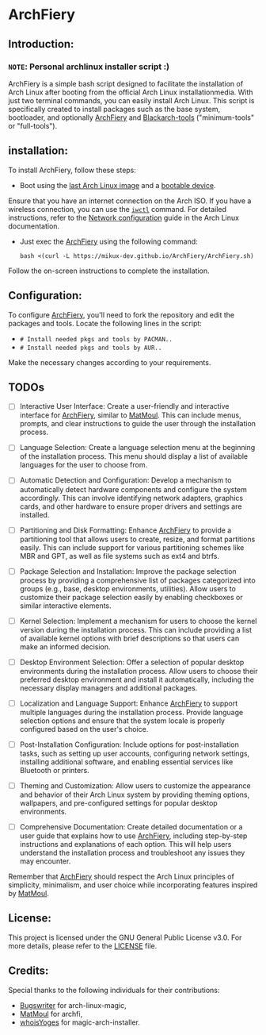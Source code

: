 # ArchFiery
## Introduction:
### `NOTE`: Personal archlinux installer script :)

ArchFiery is a simple bash script designed to facilitate the installation of Arch Linux after booting from the official Arch Linux installationmedia. With just two terminal commands, you can easily install Arch Linux. This script is specifically created to install packages such as the base system, bootloader, and optionally [ArchFiery](https://github.com/MikuX-Dev/ArchFiery) and [Blackarch-tools](https://blackarch.org/tools) ("minimum-tools" or "full-tools").

## installation:

To install ArchFiery, follow these steps:

- Boot using the [last Arch Linux image](https://www.archlinux.org/download/) and a [bootable device](https://wiki.archlinux.org/index.php/USB_flash_installation_media).

Ensure that you have an internet connection on the Arch ISO. If you have a wireless connection, you can use the [`iwctl`](https://wiki.archlinux.org/index.php/Iwd#iwctl) command. For detailed instructions, refer to the [Network configuration](https://wiki.archlinux.org/index.php/Network_configuration) guide in the Arch Linux documentation.

- Just exec the [ArchFiery](https://github.com/MikuX-Dev/ArchFiery) using the following command:
    ```
    bash <(curl -L https://mikux-dev.github.io/ArchFiery/ArchFiery.sh)
    ```
Follow the on-screen instructions to complete the installation.

## Configuration:

To configure [ArchFiery](https://github.com/MikuX-Dev/ArchFiery), you'll need to fork the repository and edit the packages and tools. Locate the following lines in the script:

- `# Install needed pkgs and tools by PACMAN..`
- `# Install needed pkgs and tools by AUR..`

Make the necessary changes according to your requirements.

## TODOs

- [ ] Interactive User Interface: Create a user-friendly and interactive interface for [ArchFiery](https://github.com/MikuX-Dev/ArchFiery), similar to [MatMoul](https://github.com/MatMoul/archfi). This can include menus, prompts, and clear instructions to guide the user through the installation process.

- [ ] Language Selection: Create a language selection menu at the beginning of the installation process. This menu should display a list of available languages for the user to choose from.

- [ ] Automatic Detection and Configuration: Develop a mechanism to automatically detect hardware components and configure the system accordingly. This can involve identifying network adapters, graphics cards, and other hardware to ensure proper drivers and settings are installed.

- [ ] Partitioning and Disk Formatting: Enhance [ArchFiery](https://github.com/MikuX-Dev/ArchFiery) to provide a partitioning tool that allows users to create, resize, and format partitions easily. This can include support for various partitioning schemes like MBR and GPT, as well as file systems such as ext4 and btrfs.

- [ ] Package Selection and Installation: Improve the package selection process by providing a comprehensive list of packages categorized into groups (e.g., base, desktop environments, utilities). Allow users to customize their package selection easily by enabling checkboxes or similar interactive elements.

- [ ] Kernel Selection: Implement a mechanism for users to choose the kernel version during the installation process. This can include providing a list of available kernel options with brief descriptions so that users can make an informed decision.

- [ ] Desktop Environment Selection: Offer a selection of popular desktop environments during the installation process. Allow users to choose their preferred desktop environment and install it automatically, including the necessary display managers and additional packages.

- [ ] Localization and Language Support: Enhance [ArchFiery](https://github.com/MikuX-Dev/ArchFiery) to support multiple languages during the installation process. Provide language selection options and ensure that the system locale is properly configured based on the user's choice.

- [ ] Post-Installation Configuration: Include options for post-installation tasks, such as setting up user accounts, configuring network settings, installing additional software, and enabling essential services like Bluetooth or printers.

- [ ] Theming and Customization: Allow users to customize the appearance and behavior of their Arch Linux system by providing theming options, wallpapers, and pre-configured settings for popular desktop environments.

- [ ] Comprehensive Documentation: Create detailed documentation or a user guide that explains how to use [ArchFiery](https://github.com/MikuX-Dev/ArchFiery), including step-by-step instructions and explanations of each option. This will help users understand the installation process and troubleshoot any issues they may encounter.

Remember that [ArchFiery](https://github.com/MikuX-Dev/ArchFiery) should respect the Arch Linux principles of simplicity, minimalism, and user choice while incorporating features inspired by [MatMoul](https://github.com/MatMoul/archfi).

## License:

This project is licensed under the GNU General Public License v3.0. For more details, please refer to the [LICENSE](https://github.com/MikuX-Dev/ArchFiery/blob/master/LICENSE) file.

## Credits:

Special thanks to the following individuals for their contributions:

- [Bugswriter](https://github.com/Bugswriter/arch-linux-magic) for arch-linux-magic,
- [MatMoul](https://github.com/MatMoul/archfi) for archfi,
- [whoisYoges](https://github.com/whoisYoges/magic-arch-installer) for magic-arch-installer.
